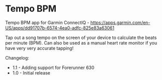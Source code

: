 # Tempo BPM
Tempo BPM app for Garmin ConnectIQ - https://apps.garmin.com/en-US/apps/dd91707b-6574-4ea0-adfc-825e83a63061

Tap out a song tempo on the screen of your device to calculate the beats per minute (BPM). Can also be used as a manual heart rate monitor if you have very very accurate tapping!

Changelog:

* 1.1 - Adding support for Forerunner 630
* 1.0 - Initial release
